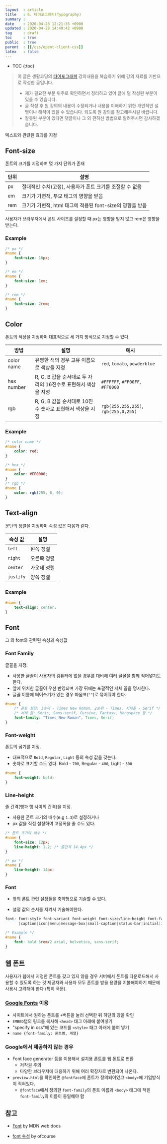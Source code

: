 ```yaml
---
layout  : article
title   : 6. 타이포그래피(Typography)
summary : 
date    : 2020-04-28 12:21:35 +0900
updated : 2020-04-28 14:49:42 +0900
tag     : draft
toc     : true
public  : true
parent  : [[/css/opent-client-css]]
latex   : false
---
```

* TOC
{:toc}

> 이 글은 생활코딩의 [타이포그래피](https://opentutorials.org/course/2418/13356) 강의내용을 복습하기 위해 강의 자료를 기반으로 작성한 글입니다.
>
> * 제가 필요한 부분 위주로 확인하면서 정리하고 있어 글에 덜 작성된 부분이 있을 수 있습니다.
> * 글 작성 후 원 강의의 내용이 수정되거나 내용을 이해하기 위한 개인적인 설명이나 해석이 있을 수 있습니다. 되도록 원 강의를 참고해주시길 바랍니다.
> * 잘못된 부분이 있다면 댓글이나 그 외 편하신 방법으로 알려주시면 감사하겠습니다.

텍스트와 관련된 효과를 지정

## Font-size

폰트의 크기를 지정하며 몇 가지 단위가 존재

| 단위 | 설명                                                      |
| ---  | --------------------------------------------------------- |
| px   | 절대적인 수치(고정), 사용자가 폰트 크기를 조절할 수 없음  |
| em   | 크기가 가변적, 부모 태그의 영향을 받음                    |
| rem  | 크기가 가변적, html 태그에 적용된 font-size의 영향을 받음 |

사용자가 브라우저에서 폰트 사이즈를 설정할 때 px는 영향을 받지 않고 rem은 영향을 받는다.

### Example

```css
/* px */
#name {
    font-size: 16px;
}

/* em */
#name {
    font-size: 1em;
}

/* rem */
#name {
    font-size: 2rem;
}
```

## Color

폰트의 색상을 지정하며 대표적으로 세 가지 방식으로 지정할 수 있다.

| 방법       | 설명                                                          | 예시                                 |
| ---------- | ------------------------------------------------------------- | ------------------------------------ |
| color name | 유명한 색의 경우 고유 이름으로 색상을 지정                    | `red`, `tomato`, `powderblue`        |
| hex number | R, G, B 값을 순서대로 두 자리의 16진수로 표현해서 색상을 지정 | `#FFFFFF`, `#FF00FF`, `#FF0000`      |
| rgb        | R, G, B 값을 순서대로 10진수 숫자로 표현해서 색상을 지정      | `rgb(255,255,255)`, `rgb(255,0,255)` |

### Example

```css
/* color name */
#name {
    color: red;
}

/* hex */
#name {
    color: #FF0000;
}
/* rgb */
#name {
    color: rgb(255, 0, 0);
}
```

## Text-align

문단의 정렬을 지정하며 속성 값은 다음과 같다.

| 속성 값   | 설명        |
| --------- | ----------- |
| `left`    | 왼쪽 정렬   |
| `right`   | 오른쪽 정렬 |
| `center`  | 가운데 정렬 |
| `justify` | 양쪽 정렬   |

### Example

```css
#name {
    text-align: center;
}
```

## Font

그 외 font와 관련된 속성과 속성값

### Font Family

글꼴을 지정.

* 사용한 글꼴이 사용자의 컴퓨터에 없을 경우를 대비해 여러 글꼴을 함께 적어넣기도 한다.
* 앞에 위치한 글꼴이 우선 반영되며 가장 뒤에는 포괄적인 서체 꼴을 명시힌다.
* 글꼴 이름에 띄어쓰기가 있는 경우 따옴표(`""`)로 묶어줘야 한다.

```css
#name {
    /* 폰트 설정: 1순위 - Times New Roman, 2순위 - Times, 서체꼴 - Serif */
    /* 서체 꼴: Seris, Sans-serif, Cursive, Fantasy, Monospace 등 */
    font-family: "Times New Roman", Times, Serif;
}
```

### Font-weight

폰트의 굵기를 지정.

* 대표적으로 `Bold`, `Regular`, `Light` 등의 속성 값을 갖는다.
* 숫자로 표기할 수도 있다. Bold - `700`, Regular - `400`, Light - `300`

```css
#name {
    font-weight: bold;
}
```

### Line-height

줄 간격(행과 행 사이의 간격)을 지정.

* 사용한 폰트 크기의 배수(e.g `1.3`)로 설정하거나
* px 값을 직접 설정하여 고정폭을 줄 수도 있다.

```css
/* 폰트 크기의 배수 */
#name {
    font-size: 12px;
    line-height: 1.2; /* 줄간격 14.4px */
}

/* px */
#name {
    line-height: 14px;
}
```

### Font

* 앞의 폰트 관련 설정들을 축약형으로 기술할 수 있다.

* 설정 값의 순서를 지켜서 기술해야한다.

```css
font: font-style font-variant font-weight font-size/line-height font-family
      |caption|icon|menu|message-box|small-caption|status-bar|initial|inherit;

/* Example */
#name {
    font: bold 5rem/2 arial, helvetica, sans-serif;
}
```

## 웹 폰트

사용자가 웹에서 지정한 폰트를 갖고 있지 않을 경우 서버에서 폰트를 다운로드해서 사용할 수 있도록 하는 것 제공자와 사용자 모두 폰트를 받을 용량을 지불해야하기 때문에 사용시 고려해야 한다 (특히 국문).

### [Google Fonts](https://fonts.google.com/?authuser=1) 이용

* 사이트에서 원하는 폰트를 `+`버튼을 눌러 선택한 뒤 하단의 창을 확인
* `EMBED`탭의 링크를 복사해 `<head>` 태그 아래에 붙여넣기
* "specify in css"에 있는 코드를 `<style>` 태그 아래에 붙여 넣기
* `name {font-family: 폰트명, 계열}`

### Google에서 제공하지 않는 경우

* Font face generator 등을 이용해서 설치용 폰트를 웹 폰트로 변환
    * 저작권 주의
    * 다양한 브라우저에 대응하기 위해 여러 확장자로 변환되어 나온다.
* `preview.html`을 확인하면 `@fontface`에 폰트가 정의되어있고 `<body>`에 기입방식이 적혀있다.
    * `@fontface`에서 정의한 `font-family`의 폰트 이름과 `<body>` 태그에 적힌 `font-family`의 이름이 동일해야 함

## 참고

* [Font](https://developer.mozilla.org/ko/docs/Web/CSS/font) by MDN web docs

* [font 속성](https://ofcourse.kr/css-course/font-속성) by ofcourse
